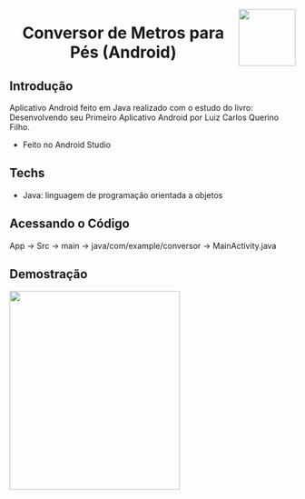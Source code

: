 <img width="100px" height="100px" align="right" src='https://user-images.githubusercontent.com/98564118/178296566-5fb1e312-c5c1-4974-be8a-0c3750709cb3.png'>  <h1 align="center"> Conversor de Metros para Pés (Android) </h1>
## Introdução
Aplicativo Android feito em Java realizado com o estudo do livro: Desenvolvendo seu Primeiro Aplicativo Android por Luiz Carlos Querino Filho.
* Feito no Android Studio
 



## Techs
* Java: linguagem de programação orientada a objetos
 
## Acessando o Código
App → Src → main → java/com/example/conversor → MainActivity.java

## Demostração
<img  width="300px" height="350px" src="https://user-images.githubusercontent.com/98564118/178544322-75e72953-a17d-4992-82fc-322a84d61a0d.jpg">



